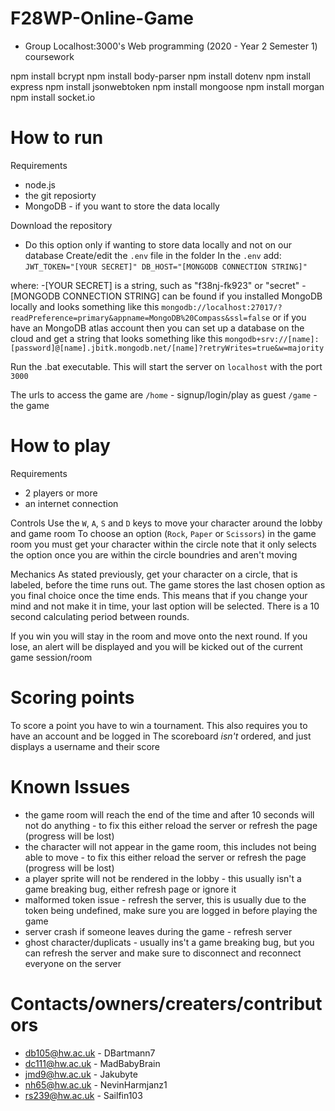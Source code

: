# F28WP-Online-Game
- Group Localhost:3000's Web programming (2020 - Year 2 Semester 1) coursework

npm install bcrypt
npm install body-parser
npm install dotenv
npm install express
npm install jsonwebtoken
npm install mongoose
npm install morgan
npm install socket.io

# How to run
Requirements
- node.js
- the git reposiorty
- MongoDB - if you want to store the data locally

Download the repository
- Do this option only if wanting to store data locally and not on our database
Create/edit the `.env` file in the folder
In the `.env` add:
`JWT_TOKEN="[YOUR SECRET]"
DB_HOST="[MONGODB CONNECTION STRING]"`

where:
-[YOUR SECRET] is a string, such as "f38nj-fk923" or "secret"
-[MONGODB CONNECTION STRING] can be found if you installed MongoDB locally and looks something like this
`mongodb://localhost:27017/?readPreference=primary&appname=MongoDB%20Compass&ssl=false` or if you have an MongoDB atlas account
then you can set up a database on the cloud and get a string that looks something like this
`mongodb+srv://[name]:[password]@[name].jbitk.mongodb.net/[name]?retryWrites=true&w=majority`

Run the .bat executable.
This will start the server on `localhost` with the port `3000`

The urls to access the game are
`/home` - signup/login/play as guest
`/game` - the game


# How to play
Requirements
- 2 players or more
- an internet connection

Controls
Use the `W`, `A`, `S` and `D` keys to move your character around the lobby and game room
To choose an option (`Rock`, `Paper` or `Scissors`) in the game room you must get your character within the circle
note that it only selects the option once you are within the circle boundries and aren't moving

Mechanics
As stated previously, get your character on a circle, that is labeled, before the time runs out.
The game stores the last chosen option as you final choice once the time ends.
This means that if you change your mind and not make it in time, your last option will be selected.
There is a 10 second calculating period between rounds.

If you win you will stay in the room and move onto the next round.
If you lose, an alert will be displayed and you will be kicked out of the current game session/room

# Scoring points
To score a point you have to win a tournament. This also requires you to have an account and be logged in
The scoreboard _isn't_ ordered, and just displays a username and their score

# Known Issues
- the game room will reach the end of the time and after 10 seconds will not do anything - to fix this either reload the server or refresh the page (progress will be lost)
- the character will not appear in the game room, this includes not being able to move - to fix this either reload the server or refresh the page (progress will be lost)
- a player sprite will not be rendered in the lobby - this usually isn't a game breaking bug, either refresh page or ignore it
- malformed token issue - refresh the server, this is usually due to the token being undefined, make sure you are logged in before playing the game
- server crash if someone leaves during the game - refresh server
- ghost character/duplicats - usually ins't a game breaking bug, but you can refresh the server and make sure to disconnect and reconnect everyone on the server

# Contacts/owners/creaters/contributors
- db105@hw.ac.uk - DBartmann7
- dc111@hw.ac.uk - MadBabyBrain
- jmd9@hw.ac.uk - Jakubyte
- nh65@hw.ac.uk - NevinHarmjanz1
- rs239@hw.ac.uk - Sailfin103
